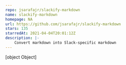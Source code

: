 ```yaml
---
repo: jsarafajr/slackify-markdown
name: slackify-markdown
homepage: NA
url: https://github.com/jsarafajr/slackify-markdown
stars: 135
starredAt: 2021-04-04T20:01:12Z
description: |-
    Convert markdown into Slack-specific markdown
---
```


[object Object]
